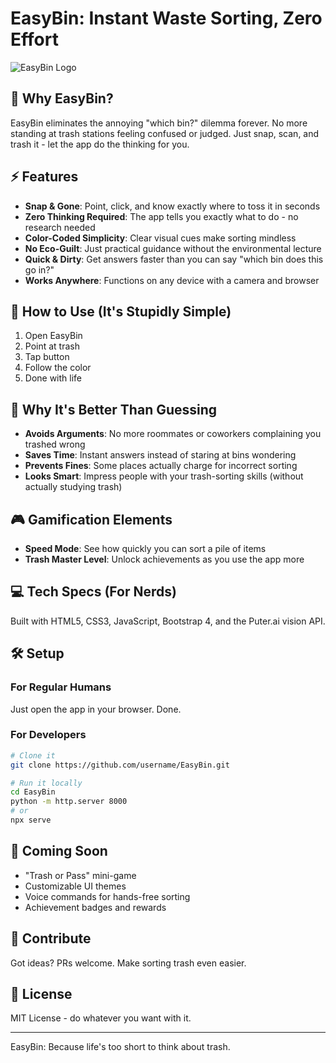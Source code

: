 # EasyBin: Instant Waste Sorting, Zero Effort

![EasyBin Logo](https://placeholder.com/wp-content/uploads/2018/10/placeholder.com-logo3.png)

## 🎯 Why EasyBin?

EasyBin eliminates the annoying "which bin?" dilemma forever. No more standing at trash stations feeling confused or judged. Just snap, scan, and trash it - let the app do the thinking for you.

## ⚡ Features

- **Snap & Gone**: Point, click, and know exactly where to toss it in seconds
- **Zero Thinking Required**: The app tells you exactly what to do - no research needed
- **Color-Coded Simplicity**: Clear visual cues make sorting mindless
- **No Eco-Guilt**: Just practical guidance without the environmental lecture
- **Quick & Dirty**: Get answers faster than you can say "which bin does this go in?"
- **Works Anywhere**: Functions on any device with a camera and browser

## 🚀 How to Use (It's Stupidly Simple)

1. Open EasyBin
2. Point at trash
3. Tap button
4. Follow the color
5. Done with life

## 💪 Why It's Better Than Guessing

- **Avoids Arguments**: No more roommates or coworkers complaining you trashed wrong
- **Saves Time**: Instant answers instead of staring at bins wondering
- **Prevents Fines**: Some places actually charge for incorrect sorting
- **Looks Smart**: Impress people with your trash-sorting skills (without actually studying trash)

## 🎮 Gamification Elements

- **Speed Mode**: See how quickly you can sort a pile of items
- **Trash Master Level**: Unlock achievements as you use the app more

## 💻 Tech Specs (For Nerds)

Built with HTML5, CSS3, JavaScript, Bootstrap 4, and the Puter.ai vision API.

## 🛠️ Setup

### For Regular Humans
Just open the app in your browser. Done.

### For Developers
```bash
# Clone it
git clone https://github.com/username/EasyBin.git

# Run it locally
cd EasyBin
python -m http.server 8000
# or
npx serve
```

## 🔮 Coming Soon

- "Trash or Pass" mini-game
- Customizable UI themes
- Voice commands for hands-free sorting
- Achievement badges and rewards

## 🤙 Contribute

Got ideas? PRs welcome. Make sorting trash even easier.

## 📄 License

MIT License - do whatever you want with it.

---

EasyBin: Because life's too short to think about trash.
